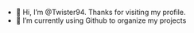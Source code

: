 - 👋 Hi, I’m @Twister94. Thanks for visiting my profile.
- 🌱 I’m currently using Github to organize my projects


<!---
Twister94/Twister94 is a ✨ special ✨ repository because its `README.md` (this file) appears on your GitHub profile.
You can click the Preview link to take a look at your changes.
--->
